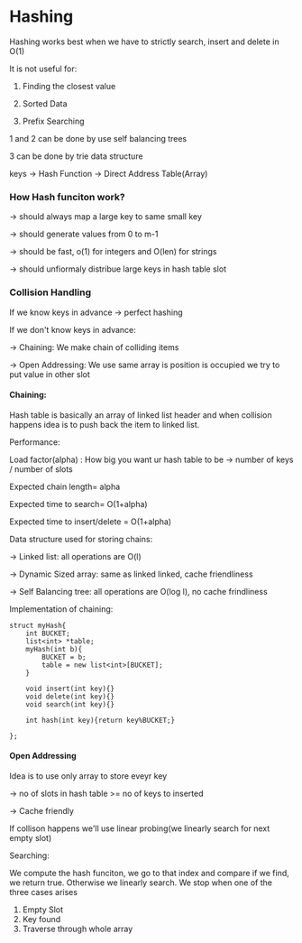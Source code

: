 # Hashing

Hashing works best when we have to strictly search, insert and delete in O(1)

It is not useful for:

1.  Finding the closest value

2.  Sorted Data

3. Prefix Searching

1 and 2 can be done by use self balancing trees

3 can be done by trie data structure

keys -> Hash Function -> Direct Address Table(Array)

### How Hash funciton work?

-> should always map a large key to same small key

-> should generate values from 0 to m-1

-> should be fast, o(1) for integers and O(len) for strings

-> should unfiormaly distribue large keys in hash table slot



### Collision Handling

If we know keys in advance -> perfect hashing

If we don't know keys in advance:

-> Chaining: We make chain of colliding items

-> Open Addressing: We use same array is position is occupied we try to put value in other slot


#### Chaining:

Hash table is basically an array of linked list header and when collision happens idea is to push back the item to linked list.


Performance:

Load factor(alpha) : How big you want ur hash table to be -> number of keys / number of slots

Expected chain length=  alpha

Expected time to search= O(1+alpha)

Expected time to insert/delete = O(1+alpha)

Data structure used for storing chains:

-> Linked list: all operations are O(l)

-> Dynamic Sized array: same as linked linked, cache friendliness

-> Self Balancing tree: all operations are O(log l), no cache frindliness


Implementation of chaining:

```
struct myHash{
	int BUCKET;
	list<int> *table;
	myHash(int b){
		BUCKET = b;
		table = new list<int>[BUCKET];
	}
	
	void insert(int key){}
	void delete(int key){}
	void search(int key){}
	
	int hash(int key){return key%BUCKET;}
	
};
```



#### Open Addressing

Idea is to use only array to store eveyr key

-> no of slots in hash table >= no of keys to inserted

-> Cache friendly

If collison happens we'll use linear probing(we linearly search for next empty slot)

Searching:

We compute the hash funciton, we go to that index and compare if we find, we return true. Otherwise we linearly search. We stop when one of the three cases arises

1. Empty Slot
2. Key found
3. Traverse through whole array




